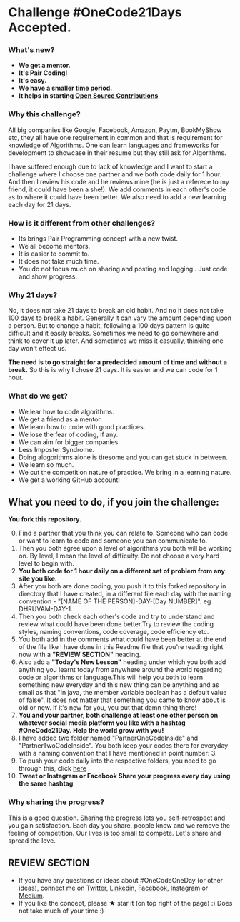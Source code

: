 # Challenge #OneCode21Days Accepted. 

### What's new?
* **We get a mentor.**
* **It's Pair Coding!**
* **It's easy.**
* **We have a smaller time period.**
* **It helps in starting [Open Source Contributions](https://www.quora.com/What-really-is-open-source-contribution)**

### Why this challenge? 
All big companies like Google, Facebook, Amazon, Paytm, BookMyShow etc, they all have one requirement in common and that is requirement for knowledge of Algorithms. One can learn languages and frameworks for development to showcase in their resume but they still ask for Algorithms.

I have suffered enough due to lack of knowledge and I want to start a challenge where I choose one partner and we both code daily for 1 hour. And then I review his code and he reviews mine (he is just a referece to my friend, it could have been a  she!).  We add comments in each other's code as to where it could have been better. We also need to add a new learning each day for 21 days.

### How is it different from other challenges?
* Its brings Pair Programming concept with a new twist.
* We all become mentors.
* It is easier to commit to.
* It does not take much time.
* You do not focus much on sharing and posting and logging
. Just code and show progress.

### Why 21 days?
No, it does not take 21 days to break an old habit. And no it does not take 100 days to break a habit. Generally it can vary the amount depending upon a person. But to change a habit, following a 100 days pattern is quite difficult and it easily breaks. Sometimes we need to go somewhere and think to cover it up later. And sometimes we miss it casually, thinking one day won't effect us. 

**The need is to go straight for a predecided amount of time and without a break.** So this is why I chose 21 days. It is easier and we can code for 1 hour. 


### What do we get?
* We lear how to code algorithms. 
* We get a friend as a mentor. 
* We learn how to code with good practices.
* We lose the fear of coding, if any.
* We can aim for bigger companies.
* Less Imposter Syndrome.
* Doing alogorithms alone is tiresome and you can get stuck in between.
* We learn so much.
* We cut the competition nature of practice. We bring in a learning nature.
* We get a working GitHub account! 



## What you need to do, if you join the challenge:
**You fork this repository.** 

0. Find a partner that you think you can relate to. Someone who can code or want to learn to code and someone you can communicate to.  
1. Then you both agree upon a level of algorithms you both will be working on. By level, I mean the level of difficulty. Do not choose a very hard level to begin with.   
2. **You both code for 1 hour daily on a different set of problem from any site you like.**  
3. After you both are done coding, you push it to this forked repository in directory that I have created, in a different file each day with the naming convention - "[NAME OF THE PERSON]-DAY-[Day NUMBER]". eg DHRUVAM-DAY-1.
4. Then you both check each other's code and try to understand and review what could have been done better.Try to review the coding styles, naming conventions, code coverage, code efficiency etc.
5. You both add in the comments what could have been better at the end of the file like I have done in this Readme file that you're reading right now with a **"REVIEW SECTION"** heading.
6. Also add a **"Today's New Lesson"** heading under which you both add anything you learnt today from anywhere around the world regarding code or algorithms or language.This will help you both to learn something new everyday and this new thing can be anything and as small as that "In java, the member variable boolean has a default value of false". It does not matter that something you came to know about is old or new. If it's new for you, you put that damn thing there!
7. **You and your partner, both challenge at least one other person on whatever social media platform you like with a hashtag  #OneCode21Day. Help the world grow with you!**
8. I have added two folder named "PartnerOneCodeInside" and "PartnerTwoCodeInside". You both keep your codes there for everyday with a naming convention that I have mentioned in point number: 3.
9. To push your code daily into the respective folders, you need to go through this, click [here](https://github.com/Roshanjossey/first-contributions) . 
10. **Tweet or Instagram or Facebook Share your progress every day using the same hashtag**


### Why sharing the progress?
This is a good question. Sharing the progress lets you self-retrospect and you gain satisfaction. Each day you share, people know and we remove the feeling of competition. Our lives is too small to compete. Let's share and spread the love.


## REVIEW SECTION
* If you have any questions or ideas about #OneCodeOneDay (or other ideas), connect me on [Twitter](https://twitter.com/PretentiousData), [Linkedin](https://www.linkedin.com/in/dhruvam), [Facebook](https://www.facebook.com/ITasteALiquorNeverBrewed), [Instagram](https://www.instagram.com/dhruvamsharma/) or [Medium](https://medium.com/@dhruvamsharma).  
* If you like the concept, please &#9733; star it (on top right of the page) :) Does not take much of your time :)
